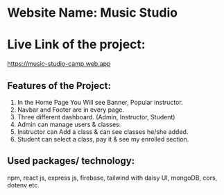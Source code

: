 # Website Name: Music Studio

# Live Link of the project:
https://music-studio-camp.web.app

## Features of the Project:
1. In the Home Page You Will see Banner, Popular instructor.
2. Navbar and Footer are in every page.
3. Three different dashboard. (Admin, Instructor, Student)
4. Admin can manage users & classes. 
5. Instructor can Add a class & can see classes he/she added.
6. Student can select a class, pay it & see my enrolled section.

## Used packages/ technology:
npm, react js, express js, firebase, tailwind with daisy UI, mongoDB, cors, dotenv etc. 